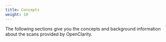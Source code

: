 ```yaml
---
title: Concepts
weight: 10
---
```


The following sections give you the concepts and background information about the scans provided by OpenClarity.
